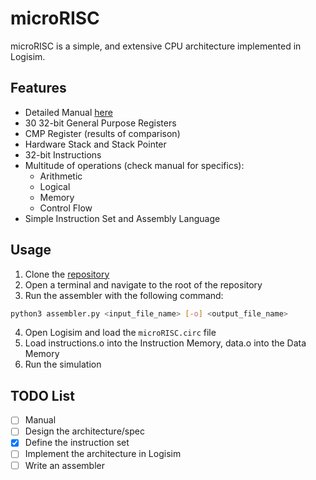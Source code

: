 # microRISC
microRISC is a simple, and extensive CPU architecture implemented in Logisim.

## Features
- Detailed Manual [here](docs/main.pdf)
- 30 32-bit General Purpose Registers
- CMP Register (results of comparison)
- Hardware Stack and Stack Pointer
- 32-bit Instructions
- Multitude of operations (check manual for specifics):
  - Arithmetic
  - Logical
  - Memory
  - Control Flow
- Simple Instruction Set and Assembly Language

## Usage
1. Clone the [repository](https://github.com/aschombe/microRISC)
2. Open a terminal and navigate to the root of the repository
3. Run the assembler with the following command:
```bash
python3 assembler.py <input_file_name> [-o] <output_file_name>
```
4. Open Logisim and load the `microRISC.circ` file
5. Load instructions.o into the Instruction Memory, data.o into the Data Memory
6. Run the simulation

## TODO List
- [ ] Manual
- [ ] Design the architecture/spec
- [x] Define the instruction set
- [ ] Implement the architecture in Logisim
- [ ] Write an assembler
